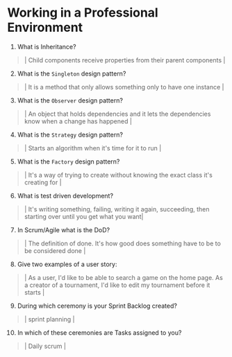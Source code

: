 # Working in a Professional Environment
01. What is Inheritance?

> | Child components receive properties from their parent components |

02. What is the `Singleton` design pattern?

> | It is a method that only allows something only to have one instance |

03. What is the `Observer` design pattern?

> | An object that holds dependencies and it lets the dependencies know when a change has happened |

04. What is the `Strategy` design pattern?

> | Starts an algorithm when it's time for it to run |

05. What is the `Factory` design pattern?

> | It's a way of trying to create without knowing the exact class it's creating for |

06. What is test driven development?

> | It's writing something, failing, writing it again, succeeding, then starting over until you get what you want|

07. In Scrum/Agile what is the DoD?

> | The definition of done. It's how good does something have to be to be considered done |

08. Give two examples of a user story:

> | As a user, I'd like to be able to search a game on the home page.
As a creator of a tournament, I'd like to edit my tournament before it starts |

09. During which ceremony is your Sprint Backlog created?

> | sprint planning |

10. In which of these ceremonies are Tasks assigned to you?

> | Daily scrum |
